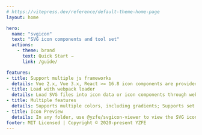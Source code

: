 ```yaml
---
# https://vitepress.dev/reference/default-theme-home-page
layout: home

hero:
  name: "svgicon"
  text: "SVG icon components and tool set"
  actions:
    - theme: brand
      text: Quick Start →
      link: /guide/

features:
- title: Support multiple js frameworks
  details: Vue 2.x, Vue 3.x, React >= 16.8 icon components are provided by default, and components that support other frameworks can be written through @yzfe/svgicon
- title: Load with webpack loader
  details: Load SVG files into icon data or icon components through webpack loader (@yzfe/svgicon-loader) or vite-plugin-svgicon, and you can customize the generated code.
- title: Multiple features
  details: Supports multiple colors, including gradients; Supports set fill and stroke attributes at the same time; supports original colors, and can modify a certain color; Supports zoom, animation etc.
- title: Icon Preview
  details: In any folder, use @yzfe/svgicon-viewer to view the SVG icon effect
footer: MIT Licensed | Copyright © 2020-present YZFE
---
```

